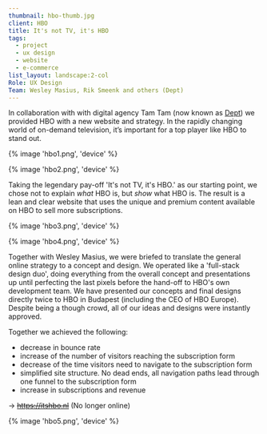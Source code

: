 ```yaml
---
thumbnail: hbo-thumb.jpg
client: HBO
title: It's not TV, it's HBO
tags:
  - project
  - ux design
  - website
  - e-commerce
list_layout: landscape:2-col
Role: UX Design
Team: Wesley Masius, Rik Smeenk and others (Dept)
---
```


In collaboration with with digital agency Tam Tam (now known as [Dept](https://www.deptagency.com/)) we provided HBO with a new website and strategy. In the rapidly changing world of on-demand television, it’s important for a top player like HBO to stand out.

{% image 'hbo1.png', 'device' %}

{% image 'hbo2.png', 'device' %}

Taking the legendary pay-off 'It's not TV, it's HBO.' as our starting point, we chose not to explain _what_ HBO is, but _show_ what HBO is. The result is a lean and clear website that uses the unique and premium content available on HBO to sell more subscriptions.

{% image 'hbo3.png', 'device' %}

{% image 'hbo4.png', 'device' %}

Together with Wesley Masius, we were briefed to translate the general online strategy to a concept and design. We operated like a 'full-stack design duo', doing everything from the overall concept and presentations up until perfecting the last pixels before the hand-off to HBO's own development team. We have presented our concepts and final designs directly twice to HBO in Budapest (including the CEO of HBO Europe). Despite being a though crowd, all of our ideas and designs were instantly approved.

Together we achieved the following:

- decrease in bounce rate
- increase of the number of visitors reaching the subscription form
- decrease of the time visitors need to navigate to the subscription form
- simplified site structure. No dead ends, all navigation paths lead through one funnel to the subscription form
- increase in subscriptions and revenue

&rarr; ~~https://itshbo.nl~~ (No longer online)

{% image 'hbo5.png', 'device' %}
